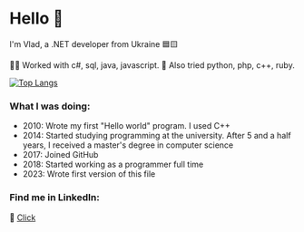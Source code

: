 # Hello 👋

I'm Vlad, a .NET developer from Ukraine 🟦🟨

:man_technologist:  Worked with c#, sql, java, javascript. 
:thinking: Also tried python, php, c++, ruby.

[![Top Langs](https://github-readme-stats.vercel.app/api/top-langs/?username=360deg&layout=compact)](https://github.com/360deg/github-readme-stats)

### What I was doing:
- 2010: Wrote my first "Hello world" program. I used C++
- 2014: Started studying programming at the university. After 5 and a half years, I received a master's degree in computer science
- 2017: Joined GitHub
- 2018: Started working as a programmer full time
- 2023: Wrote first version of this file


### Find me in LinkedIn:

 :link: [Click](https://www.linkedin.com/in/vlad-pecherytsia-022676113/)
 

